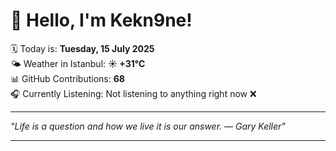 # 👋 Hello, I'm Kekn9ne!

🗓️ Today is: **Tuesday, 15 July 2025**  
🌤️ Weather in Istanbul: **☀️   +31°C**  
📊 GitHub Contributions: **68**  
🎧 Currently Listening: Not listening to anything right now ❌

---

_"Life is a question and how we live it is our answer. — *Gary Keller*"_

---
